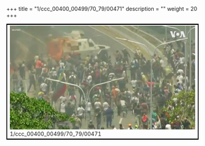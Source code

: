 +++
title = "1/ccc_00400_00499/70_79/00471"
description = ""
weight = 20
+++

<table style="border:2px solid black;max-width:800px;max-height:800px;" 
><tr><td>
<img class="center-fit-jpg"
src="/jpg_/aaa_20190430_NxaOmWaI8sI_00470.jpg">
1/ccc_00400_00499/70_79/00471
</img></td></tr></table>
